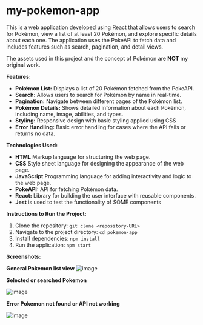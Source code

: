 # my-pokemon-app
This is a web application developed using React that allows users to search for Pokémon, view a list of at least 20 Pokémon, and explore specific details about each one. The application uses the PokeAPI to fetch data and includes features such as search, pagination, and detail views.


The assets used in this project and the concept of Pokémon are **NOT** my original work.




**Features:**
- **Pokémon List:** Displays a list of 20 Pokémon fetched from the PokeAPI.
- **Search:** Allows users to search for Pokémon by name in real-time.
- **Pagination:** Navigate between different pages of the Pokémon list.
- **Pokémon Details:** Shows detailed information about each Pokémon, including name, image, abilities, and types.
- **Styling:** Responsive design with basic styling applied using CSS
- **Error Handling:** Basic error handling for cases where the API fails or returns no data.

**Technologies Used:**
- **HTML** Markup language for structuring the web page.
- **CSS** Style sheet language for designing the appearance of the web page.
- **JavaScript** Programming language for adding interactivity and logic to the web page.
- **PokeAPI:** API for fetching Pokémon data.
- **React:** Library for building the user interface with reusable components.
- **Jest** is used to test the functionality of SOME components 

**Instructions to Run the Project:**
1. Clone the repository: `git clone <repository-URL>`
2. Navigate to the project directory: `cd pokemon-app`
3. Install dependencies: `npm install`
4. Run the application: `npm start`

**Screenshots:**

**General Pokemon list view**
![image](https://github.com/user-attachments/assets/40d84449-dc08-49fe-ae9d-b2183845a9bc)


**Selected or searched Pokemon**

![image](https://github.com/user-attachments/assets/59b08552-faa0-41c5-b1b1-588b13ab5d9e)


**Error Pokemon not found or API not working**

![image](https://github.com/user-attachments/assets/4a2171e3-4f09-4159-9264-24b85abf2ecb)












